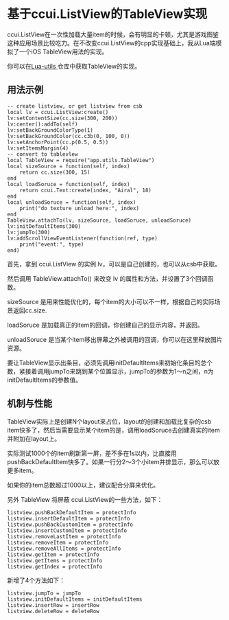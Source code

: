 # 基于ccui.ListView的TableView实现

ccui.ListView在一次性加载大量item的时候，会有明显的卡顿，尤其是游戏图鉴这种应用场景比较吃力。在不改变ccui.ListView的cpp实现基础上，我从Lua端模拟了一个iOS TableView用法的实现。

你可以在[Lua-utils
](https://github.com/u0u0/Lua-utils/blob/master/src/app/utils/TableView.lua)仓库中获取TableView的实现。

## 用法示例

```
-- create listview, or get listview from csb
local lv = ccui.ListView:create()
lv:setContentSize(cc.size(300, 200))
lv:center():addTo(self)
lv:setBackGroundColorType(1)
lv:setBackGroundColor(cc.c3b(0, 100, 0))
lv:setAnchorPoint(cc.p(0.5, 0.5))
lv:setItemsMargin(4)
-- convert to tablevlew
local TableView = require("app.utils.TableView")
local sizeSource = function(self, index)
	return cc.size(300, 15)
end
local loadSoruce = function(self, index)
	return ccui.Text:create(index, "Airal", 18)
end
local unloadSoruce = function(self, index)
	print("do texture unload here:", index)
end
TableView.attachTo(lv, sizeSource, loadSoruce, unloadSoruce)
lv:initDefaultItems(300)
lv:jumpTo(300)
lv:addScrollViewEventListener(function(ref, type)
	print("event:", type)
end)
```

首先，拿到 ccui.ListView 的实例 lv，可以是自己创建的，也可以从csb中获取。

然后调用 TableView.attachTo() 来改变 lv 的属性和方法，并设置了3个回调函数。

sizeSource 是用来性能优化的，每个item的大小可以不一样，根据自己的实际场景返回cc.size.

loadSoruce 是加载真正的item的回调，你创建自己的显示内容，并返回。

unloadSoruce 是当某个item移出屏幕之外被调用的回调，你可以在这里释放图片资源。

要让TableView显示出条目，必须先调用initDefaultItems来初始化条目的总个数，紧接着调用jumpTo来跳到某个位置显示，jumpTo的参数为1～n之间，n为initDefaultItems的参数值。

## 机制与性能

TableView实际上是创建N个layout来占位，layout的创建和加载比复杂的csb item快多了，然后当需要显示某个item的是，调用loadSoruce去创建真实的item并附加在layout上。

实际测试1000个的item刷新第一屏，差不多在1s以内，比直接用pushBackDefaultItem快多了。如果一行分2～3个小item并排显示，那么可以放更多item。

如果你的item总数超过1000以上，建议配合分屏来优化。

另外 TableView 将屏蔽 ccui.ListView的一些方法，如下：

```
listview.pushBackDefaultItem = protectInfo
listview.insertDefaultItem = protectInfo
listview.pushBackCustomItem = protectInfo
listview.insertCustomItem = protectInfo
listview.removeLastItem = protectInfo
listview.removeItem = protectInfo
listview.removeAllItems = protectInfo
listview.getItem = protectInfo
listview.getItems = protectInfo
listview.getIndex = protectInfo
```

新增了4个方法如下：

```
listview.jumpTo = jumpTo
listview.initDefaultItems = initDefaultItems
listview.insertRow = insertRow
listview.deleteRow = deleteRow
```